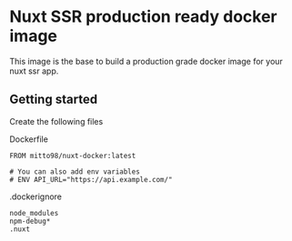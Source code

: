 # Nuxt SSR production ready docker image

This image is the base to build a production grade docker image for your nuxt ssr app.

## Getting started

Create the following files  

Dockerfile
```
FROM mitto98/nuxt-docker:latest

# You can also add env variables
# ENV API_URL="https://api.example.com/"
```



.dockerignore  
```
node_modules
npm-debug*
.nuxt
```
